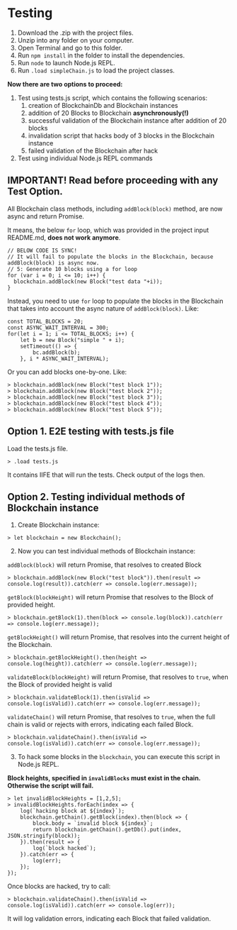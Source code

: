 # Testing
1. Download the .zip with the project files.
2. Unzip into any folder on your computer.
3. Open Terminal and go to this folder.
4. Run `npm install` in the folder to install the dependencies.
5. Run `node` to launch Node.js REPL.
6. Run `.load simpleChain.js` to load the project classes.

__Now there are two options to proceed:__
1. Test using tests.js script, which contains the following scenarios:
    1) creation of BlockchainDb and Blockchain instances
    2) addition of 20 Blocks to Blockchain __asynchronously(!)__
    3) successful validation of the Blockchain instance after addition of 20 blocks
    4) invalidation script that hacks body of 3 blocks in the Blockchain instance
    5) failed validation of the Blockchain after hack
2. Test using individual Node.js REPL commands

## IMPORTANT! Read before proceeding with any Test Option.
All Blockchain class methods, including `addBlock(block)` method, are now async and 
return Promise.

It means, the below `for` loop, which was provided in the project
input README.md, __does not work anymore__.
``` 
// BELOW CODE IS SYNC!
// It will fail to populate the blocks in the Blockchain, because addBlock(block) is async now.
// 5: Generate 10 blocks using a for loop
for (var i = 0; i <= 10; i++) {
  blockchain.addBlock(new Block("test data "+i));
}
```
Instead, you need to use `for` loop to populate the blocks in the Blockchain that 
takes into account the async nature of `addBlock(block)`. Like:
``` 
const TOTAL_BLOCKS = 20;
const ASYNC_WAIT_INTERVAL = 300;
for(let i = 1; i <= TOTAL_BLOCKS; i++) {
    let b = new Block("simple " + i);
    setTimeout(() => {
        bc.addBlock(b);
    }, i * ASYNC_WAIT_INTERVAL);
```

Or you can add blocks one-by-one. Like:
``` 
> blockchain.addBlock(new Block("test block 1"));
> blockchain.addBlock(new Block("test block 2"));
> blockchain.addBlock(new Block("test block 3"));
> blockchain.addBlock(new Block("test block 4"));
> blockchain.addBlock(new Block("test block 5"));
```
## Option 1. E2E testing with tests.js file
Load the tests.js file.
```
> .load tests.js
```
It contains IIFE that will run the tests.
Check output of the logs then.

## Option 2. Testing individual methods of Blockchain instance
1. Create Blockchain instance:
```
> let blockchain = new Blockchain();
```

2. Now you can test individual methods of Blockchain instance:

`addBlock(block)` will return Promise, that resolves to created Block
```
> blockchain.addBlock(new Block("test block")).then(result => console.log(result)).catch(err => console.log(err.message));
```
`getBlock(blockHeight)` will return Promise that resolves to the Block of provided height.
``` 
> blockchain.getBlock(1).then(block => console.log(block)).catch(err => console.log(err.message));
```
`getBlockHeight()` will return Promise, that resolves into the current height of the Blockchain.
``` 
> blockchain.getBlockHeight().then(height => console.log(height)).catch(err => console.log(err.message));
```
`validateBlock(blockHeight)` will return Promise, that resolves to `true`, when the Block of provided height is valid
``` 
> blockchain.validateBlock(1).then(isValid => console.log(isValid)).catch(err => console.log(err.message));
```
`validateChain()` will return Promise, that resolves to `true`, when the full chain is valid or rejects with
errors, indicating each failed Block.
```
> blockchain.validateChain().then(isValid => console.log(isValid)).catch(err => console.log(err.message));
```

3. To hack some blocks in the `blockchain`, you can execute this script in Node.js REPL.

__Block heights, specified in `invalidBlocks` must exist in the chain.
Otherwise the script will fail.__
```
> let invalidBlockHeights = [1,2,5];
> invalidBlockHeights.forEach(index => {
    log(`hacking block at ${index}`);
    blockchain.getChain().getBlock(index).then(block => {
        block.body = `invalid block ${index}`;
        return blockchain.getChain().getDb().put(index, JSON.stringify(block));
    }).then(result => {
        log(`block hacked`);
    }).catch(err => {
        log(err);
    });
});
```
Once blocks are hacked, try to call:
```
> blockchain.validateChain().then(isValid => console.log(isValid)).catch(err => console.log(err));
```
It will log validation errors, indicating each Block that failed validation.
